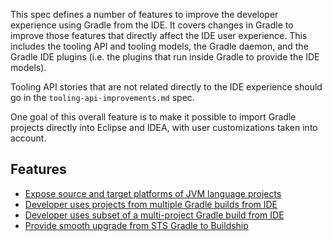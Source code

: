 This spec defines a number of features to improve the developer experience using Gradle from the IDE. It covers changes in Gradle to improve those features that directly affect the IDE user experience. This includes the tooling API and tooling models, the Gradle daemon, and the Gradle IDE plugins (i.e. the plugins that run inside Gradle to provide the IDE models).

Tooling API stories that are not related directly to the IDE experience should go in the `tooling-api-improvements.md` spec.

One goal of this overall feature is to make it possible to import Gradle projects directly into Eclipse and IDEA, with user customizations taken into account.

## Features

- [Expose source and target platforms of JVM language projects](source-and-target-jvm)
- [Developer uses projects from multiple Gradle builds from IDE](ide-multiple-build)
- [Developer uses subset of a multi-project Gradle build from IDE](ide-subset-build)
- [Provide smooth upgrade from STS Gradle to Buildship](upgrade-to-buildship)
